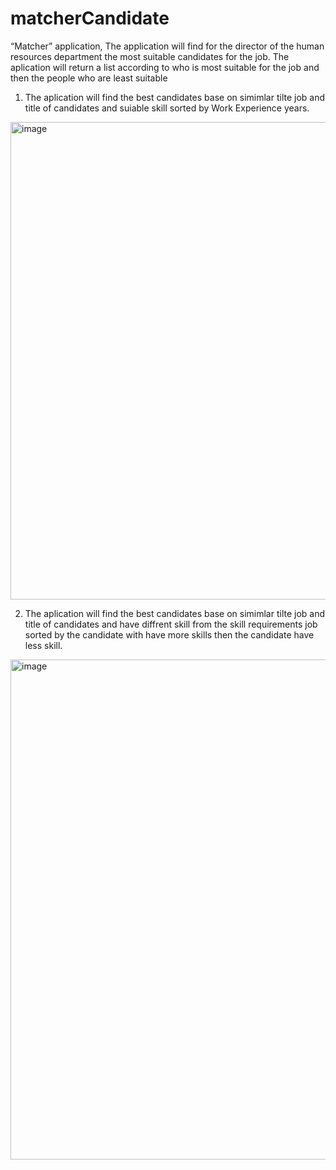 # matcherCandidate

“Matcher” application,
The application will find for the director of the human resources department the most suitable candidates for the job.
The aplication will return a list according to who is most suitable for the job and then the people who are least suitable

1. The aplication will find the best candidates base on simimlar tilte job and title of candidates and suiable skill sorted by Work Experience years.
<img width="764" alt="image" src="https://user-images.githubusercontent.com/83716607/211018170-f6fc84e0-fca1-4ee8-9906-baf6d18a02b6.png">

2. The aplication will find the best candidates base on simimlar tilte job and title of candidates and have diffrent skill from the skill requirements job
sorted by the candidate with have more skills then the candidate have less skill.
<img width="800" alt="image" src="https://user-images.githubusercontent.com/83716607/211018843-bd396d96-8824-47d2-a104-2354a5168d69.png">


